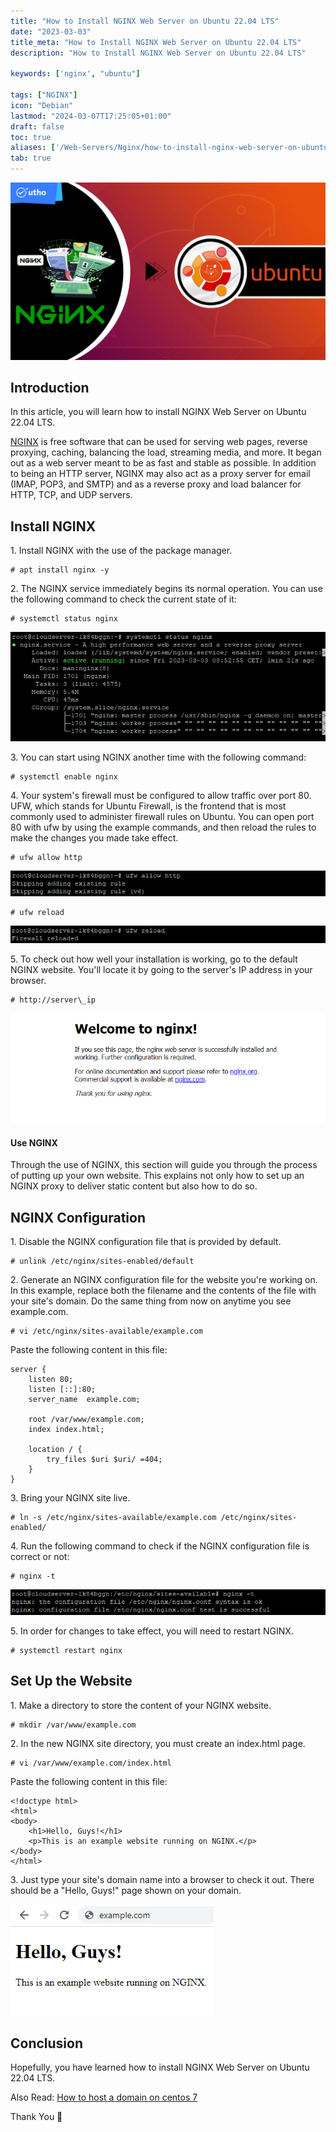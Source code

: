 ```yaml
---
title: "How to Install NGINX Web Server on Ubuntu 22.04 LTS"
date: "2023-03-03"
title_meta: "How to Install NGINX Web Server on Ubuntu 22.04 LTS"
description: "How to Install NGINX Web Server on Ubuntu 22.04 LTS"

keywords: ['nginx', "ubuntu"]

tags: ["NGINX"]
icon: "Debian"
lastmod: "2024-03-07T17:25:05+01:00"
draft: false
toc: true
aliases: ['/Web-Servers/Nginx/how-to-install-nginx-web-server-on-ubuntu-22-04-lts']
tab: true
---
```


![How to Install NGINX Web Server on Ubuntu 22.04 LTS](images/How-to-Install-NGINX-Web-Server-on-Ubuntu-22.04-LTS_utho.jpg)

## Introduction

In this article, you will learn how to install NGINX Web Server on Ubuntu 22.04 LTS.

[NGINX](https://en.wikipedia.org/wiki/Nginx) is free software that can be used for serving web pages, reverse proxying, caching, balancing the load, streaming media, and more. It began out as a web server meant to be as fast and stable as possible. In addition to being an HTTP server, NGINX may also act as a proxy server for email (IMAP, POP3, and SMTP) and as a reverse proxy and load balancer for HTTP, TCP, and UDP servers.

## Install NGINX

1\. Install NGINX with the use of the package manager.

```
# apt install nginx -y

```

2\. The NGINX service immediately begins its normal operation. You can use the following command to check the current state of it:

```
# systemctl status nginx

```

![Nginx status](images/image-842.png)

3\. You can start using NGINX another time with the following command:

```
# systemctl enable nginx

```

4\. Your system's firewall must be configured to allow traffic over port 80. UFW, which stands for Ubuntu Firewall, is the frontend that is most commonly used to administer firewall rules on Ubuntu. You can open port 80 with ufw by using the example commands, and then reload the rules to make the changes you made take effect.

```
# ufw allow http

```

![allow http](images/image-843.png)

```
# ufw reload

```

![ufw reload](images/image-844.png)

5\. To check out how well your installation is working, go to the default NGINX website. You'll locate it by going to the server's IP address in your browser.

```
# http://server\_ip

```

![How to Install NGINX Web Server on Ubuntu 22.04 LTS](images/image-846.png)

#### Use NGINX

Through the use of NGINX, this section will guide you through the process of putting up your own website. This explains not only how to set up an NGINX proxy to deliver static content but also how to do so.

## NGINX Configuration

1\. Disable the NGINX configuration file that is provided by default.

```
# unlink /etc/nginx/sites-enabled/default

```

2\. Generate an NGINX configuration file for the website you're working on. In this example, replace both the filename and the contents of the file with your site's domain. Do the same thing from now on anytime you see example.com.

```
# vi /etc/nginx/sites-available/example.com

```

Paste the following content in this file:

```
server {
    listen 80;
    listen [::]:80;
    server_name  example.com;

    root /var/www/example.com;
    index index.html;

    location / {
        try_files $uri $uri/ =404;
    }
}
```

3\. Bring your NGINX site live.

```
# ln -s /etc/nginx/sites-available/example.com /etc/nginx/sites-enabled/

```

4\. Run the following command to check if the NGINX configuration file is correct or not:

```
# nginx -t

```

![configuration file test](images/image-847.png)

5\. In order for changes to take effect, you will need to restart NGINX.

```
# systemctl restart nginx

```

## Set Up the Website

1\. Make a directory to store the content of your NGINX website.

```
# mkdir /var/www/example.com

```

2\. In the new NGINX site directory, you must create an index.html page.

```
# vi /var/www/example.com/index.html

```

Paste the following content in this file:

```
<!doctype html>
<html>
<body>
    <h1>Hello, Guys!</h1>
    <p>This is an example website running on NGINX.</p>
</body>
</html>
```

3\. Just type your site's domain name into a browser to check it out. There should be a "Hello, Guys!" page shown on your domain.

![How to Install NGINX Web Server on Ubuntu 22.04 LTS](images/image-849.png)

## Conclusion

Hopefully, you have learned how to install NGINX Web Server on Ubuntu 22.04 LTS.

Also Read: [How to host a domain on centos 7](https://utho.com/docs/tutorial/how-to-host-a-domain-on-centos-7/)

Thank You 🙂
